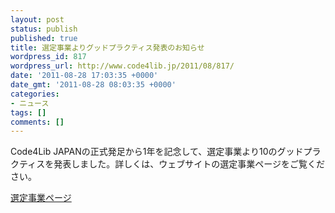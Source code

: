 ```yaml
---
layout: post
status: publish
published: true
title: 選定事業よりグッドプラクティス発表のお知らせ
wordpress_id: 817
wordpress_url: http://www.code4lib.jp/2011/08/817/
date: '2011-08-28 17:03:35 +0000'
date_gmt: '2011-08-28 08:03:35 +0000'
categories:
- ニュース
tags: []
comments: []
---
```

<div class="section">
<p>Code4Lib JAPANの正式発足から1年を記念して、選定事業より10のグッドプラクティスを発表しました。詳しくは、ウェブサイトの選定事業ページをご覧ください。</p>
<p><a href="http://www.code4lib.jp/selection/" target="_blank">選定事業ページ</a></p>
</div>
